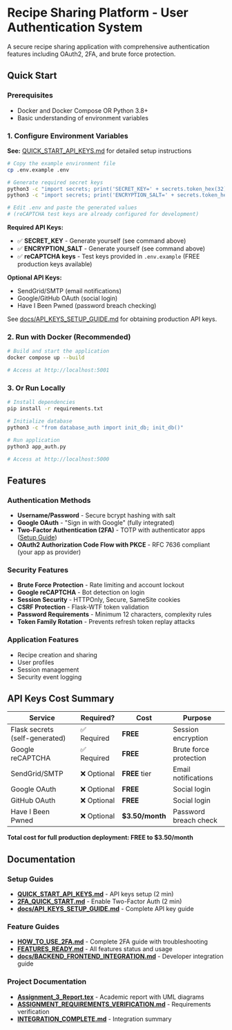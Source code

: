 # Recipe Sharing Platform - User Authentication System

A secure recipe sharing application with comprehensive authentication features including OAuth2, 2FA, and brute force protection.

## Quick Start

### Prerequisites
- Docker and Docker Compose OR Python 3.8+
- Basic understanding of environment variables

### 1. Configure Environment Variables

**See:** [QUICK_START_API_KEYS.md](QUICK_START_API_KEYS.md) for detailed setup instructions

```bash
# Copy the example environment file
cp .env.example .env

# Generate required secret keys
python3 -c "import secrets; print('SECRET_KEY=' + secrets.token_hex(32))"
python3 -c "import secrets; print('ENCRYPTION_SALT=' + secrets.token_hex(16))"

# Edit .env and paste the generated values
# (reCAPTCHA test keys are already configured for development)
```

**Required API Keys:**
- ✅ **SECRET_KEY** - Generate yourself (see command above)
- ✅ **ENCRYPTION_SALT** - Generate yourself (see command above)
- ✅ **reCAPTCHA keys** - Test keys provided in `.env.example` (FREE production keys available)

**Optional API Keys:**
- SendGrid/SMTP (email notifications)
- Google/GitHub OAuth (social login)
- Have I Been Pwned (password breach checking)

See [docs/API_KEYS_SETUP_GUIDE.md](docs/API_KEYS_SETUP_GUIDE.md) for obtaining production API keys.

### 2. Run with Docker (Recommended)

```bash
# Build and start the application
docker compose up --build

# Access at http://localhost:5001
```

### 3. Or Run Locally

```bash
# Install dependencies
pip install -r requirements.txt

# Initialize database
python3 -c "from database_auth import init_db; init_db()"

# Run application
python3 app_auth.py

# Access at http://localhost:5000
```

## Features

### Authentication Methods
- **Username/Password** - Secure bcrypt hashing with salt
- **Google OAuth** - "Sign in with Google" (fully integrated)
- **Two-Factor Authentication (2FA)** - TOTP with authenticator apps ([Setup Guide](2FA_QUICK_START.md))
- **OAuth2 Authorization Code Flow with PKCE** - RFC 7636 compliant (your app as provider)

### Security Features
- **Brute Force Protection** - Rate limiting and account lockout
- **Google reCAPTCHA** - Bot detection on login
- **Session Security** - HTTPOnly, Secure, SameSite cookies
- **CSRF Protection** - Flask-WTF token validation
- **Password Requirements** - Minimum 12 characters, complexity rules
- **Token Family Rotation** - Prevents refresh token replay attacks

### Application Features
- Recipe creation and sharing
- User profiles
- Session management
- Security event logging

## API Keys Cost Summary

| Service | Required? | Cost | Purpose |
|---------|-----------|------|---------|
| Flask secrets (self-generated) | ✅ Required | **FREE** | Session encryption |
| Google reCAPTCHA | ✅ Required | **FREE** | Brute force protection |
| SendGrid/SMTP | ❌ Optional | **FREE** tier | Email notifications |
| Google OAuth | ❌ Optional | **FREE** | Social login |
| GitHub OAuth | ❌ Optional | **FREE** | Social login |
| Have I Been Pwned | ❌ Optional | **$3.50/month** | Password breach check |

**Total cost for full production deployment: FREE to $3.50/month**

## Documentation

### Setup Guides
- **[QUICK_START_API_KEYS.md](QUICK_START_API_KEYS.md)** - API keys setup (2 min)
- **[2FA_QUICK_START.md](2FA_QUICK_START.md)** - Enable Two-Factor Auth (2 min)
- **[docs/API_KEYS_SETUP_GUIDE.md](docs/API_KEYS_SETUP_GUIDE.md)** - Complete API key guide

### Feature Guides
- **[HOW_TO_USE_2FA.md](HOW_TO_USE_2FA.md)** - Complete 2FA guide with troubleshooting
- **[FEATURES_READY.md](FEATURES_READY.md)** - All features status and usage
- **[docs/BACKEND_FRONTEND_INTEGRATION.md](docs/BACKEND_FRONTEND_INTEGRATION.md)** - Developer integration guide

### Project Documentation
- **[Assignment_3_Report.tex](Assignment_3_Report.tex)** - Academic report with UML diagrams
- **[ASSIGNMENT_REQUIREMENTS_VERIFICATION.md](ASSIGNMENT_REQUIREMENTS_VERIFICATION.md)** - Requirements verification
- **[INTEGRATION_COMPLETE.md](INTEGRATION_COMPLETE.md)** - Integration summary